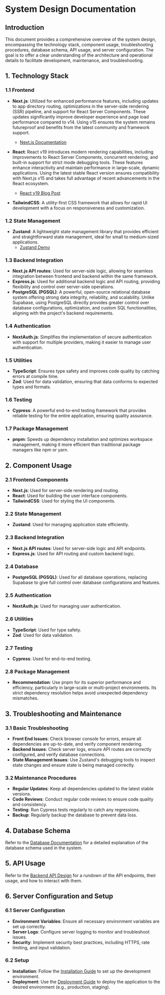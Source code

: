 # System Design Documentation

## Introduction

This document provides a comprehensive overview of the system design, encompassing the technology stack, component usage, troubleshooting procedures, database schema, API usage, and server configuration. The goal is to offer a clear understanding of the architecture and operational details to facilitate development, maintenance, and troubleshooting.

## 1. Technology Stack

### 1.1 Frontend

- **Next.js**: Utilized for enhanced performance features, including updates to app directory routing, optimizations in the server-side rendering (SSR) pipeline, and support for React Server Components. These updates significantly improve developer experience and page load performance compared to v14. Using v15 ensures the system remains futureproof and benefits from the latest community and framework support.
  - [Next.js Documentation](https://nextjs.org/docs)

- **React**: React v19 introduces modern rendering capabilities, including improvements to React Server Components, concurrent rendering, and built-in support for strict mode debugging tools. These features enhance interactivity and maintain performance in large-scale, dynamic applications. Using the latest stable React version ensures compatibility with Next.js v15 and takes full advantage of recent advancements in the React ecosystem.
  - [React v19 Blog Post](https://react.dev/blog/2024/04/25/react-19)

- **TailwindCSS**: A utility-first CSS framework that allows for rapid UI development with a focus on responsiveness and customization.

### 1.2 State Management

- **Zustand**: A lightweight state management library that provides efficient and straightforward state management, ideal for small to medium-sized applications.
  - [Zustand Demo](https://zustand-demo.pmnd.rs/)

### 1.3 Backend Integration

- **Next.js API routes**: Used for server-side logic, allowing for seamless integration between frontend and backend within the same framework.
- **Express.js**: Used for additional backend logic and API routing, providing flexibility and control over server-side operations.
- **PostgreSQL (PGSQL)**: A powerful, open-source relational database system offering strong data integrity, reliability, and scalability. Unlike Supabase, using PostgreSQL directly provides greater control over database configurations, optimization, and custom SQL functionalities, aligning with the project's backend requirements.

### 1.4 Authentication

- **NextAuth.js**: Simplifies the implementation of secure authentication with support for multiple providers, making it easier to manage user authentication.

### 1.5 Utilities

- **TypeScript**: Ensures type safety and improves code quality by catching errors at compile time.
- **Zod**: Used for data validation, ensuring that data conforms to expected types and formats.

### 1.6 Testing

- **Cypress**: A powerful end-to-end testing framework that provides reliable testing for the entire application, ensuring quality assurance.

### 1.7 Package Management

- **pnpm**: Speeds up dependency installation and optimizes workspace management, making it more efficient than traditional package managers like npm or yarn.

## 2. Component Usage

### 2.1 Frontend Components

- **Next.js**: Used for server-side rendering and routing.
- **React**: Used for building the user interface components.
- **TailwindCSS**: Used for styling the UI components.

### 2.2 State Management

- **Zustand**: Used for managing application state efficiently.

### 2.3 Backend Integration

- **Next.js API routes**: Used for server-side logic and API endpoints.
- **Express.js**: Used for API routing and custom backend logic.

### 2.4 Database

- **PostgreSQL (PGSQL)**: Used for all database operations, replacing Supabase to give full control over database configurations and features.

### 2.5 Authentication

- **NextAuth.js**: Used for managing user authentication.

### 2.6 Utilities

- **TypeScript**: Used for type safety.
- **Zod**: Used for data validation.

### 2.7 Testing

- **Cypress**: Used for end-to-end testing.

### 2.8 Package Management

- **Recommendation**: Use pnpm for its superior performance and efficiency, particularly in large-scale or multi-project environments. Its strict dependency resolution helps avoid unexpected dependency mismatches.

## 3. Troubleshooting and Maintenance

### 3.1 Basic Troubleshooting

- **Front End Issues**: Check browser console for errors, ensure all dependencies are up-to-date, and verify component rendering.
- **Backend Issues**: Check server logs, ensure API routes are correctly configured, and verify database connections.
- **State Management Issues**: Use Zustand's debugging tools to inspect state changes and ensure state is being managed correctly.

### 3.2 Maintenance Procedures

- **Regular Updates**: Keep all dependencies updated to the latest stable versions.
- **Code Reviews**: Conduct regular code reviews to ensure code quality and consistency.
- **Testing**: Run Cypress tests regularly to catch any regressions.
- **Backup**: Regularly backup the database to prevent data loss.

## 4. Database Schema

Refer to the [Database Documentation](./database-documentation.md) for a detailed explanation of the database schema used in the system.

## 5. API Usage

Refer to the [Backend API Design](./backend-api-design.md) for a rundown of the API endpoints, their usage, and how to interact with them.

## 6. Server Configuration and Setup

### 6.1 Server Configuration

- **Environment Variables**: Ensure all necessary environment variables are set up correctly.
- **Server Logs**: Configure server logging to monitor and troubleshoot issues.
- **Security**: Implement security best practices, including HTTPS, rate limiting, and input validation.

### 6.2 Setup

- **Installation**: Follow the [Installation Guide](./installation-guide.md) to set up the development environment.
- **Deployment**: Use the [Deployment Guide](./deployment-guide.md) to deploy the application to the desired environment (e.g., production, staging).
